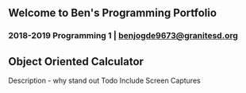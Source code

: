## Welcome to Ben's Programming Portfolio
### 2018-2019 Programming 1 | benjogde9673@granitesd.org

## Object Oriented Calculator
Description - why stand out
Todo Include Screen Captures

